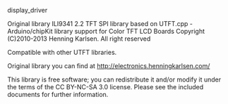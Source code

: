 display_driver

Original library
 ILI9341 2.2 TFT SPI library
 based on UTFT.cpp - Arduino/chipKit library support for Color TFT LCD Boards
 Copyright (C)2010-2013 Henning Karlsen. All right reserved
 
 Compatible with other UTFT libraries.
 
 Original library you can find at http://electronics.henningkarlsen.com/
  
 This library is free software; you can redistribute it and/or
 modify it under the terms of the CC BY-NC-SA 3.0 license.
 Please see the included documents for further information.

